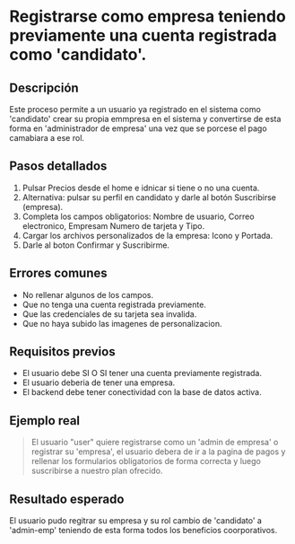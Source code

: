 # Registrarse como empresa teniendo previamente una cuenta registrada como 'candidato'.

## Descripción
Este proceso permite a un usuario ya registrado en el sistema como 'candidato' crear su propia emmpresa en el sistema y convertirse de esta forma en 'administrador de empresa' una vez que se porcese el pago camabiara a ese rol.

## Pasos detallados
1. Pulsar Precios desde el home e idnicar si tiene o no una cuenta.
2. Alternativa: pulsar su perfil en candidato y darle al botón Suscribirse (empresa).
3. Completa los campos obligatorios: Nombre de usuario, Correo electronico, Empresam Numero de tarjeta y Tipo.
4. Cargar los archivos personalizados de la empresa: Icono y Portada.
5. Darle al boton Confirmar y Suscribirme.

## Errores comunes
- No rellenar algunos de los campos.
- Que no tenga una cuenta registrada previamente.
- Que las credenciales de su tarjeta sea invalida.
- Que no haya subido las imagenes de personalizacion.


## Requisitos previos
- El usuario debe SI O SI tener una cuenta previamente registrada.
- El usuario deberia de tener una empresa.
- El backend debe tener conectividad con la base de datos activa.

## Ejemplo real
> El usuario "user" quiere registrarse como un 'admin de empresa' o registrar su 'empresa', el usuario debera de ir a la pagina de pagos y rellenar los formularios obligatorios de forma correcta y luego suscribirse a nuestro plan ofrecido. 

## Resultado esperado
El usuario pudo regitrar su empresa y su rol cambio de 'candidato' a 'admin-emp' teniendo de esta forma todos los beneficios coorporativos.